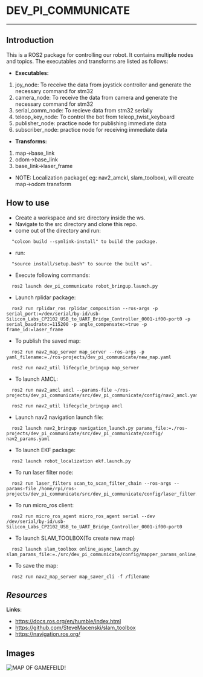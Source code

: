 # DEV_PI_COMMUNICATE

--- 

## **Introduction**

This is a ROS2 package for controlling our robot. It contains multiple nodes and topics.
The executables and transforms are listed as follows:

* **Executables:**
1. joy_node: To receive the data from joystick controller and generate the necessary command for stm32
2. camera_node: To receive the data from camera and generate the necessary command for stm32
3. serial_comm_node: To recieve data from stm32 serially
4. teleop_key_node: To control the bot from teleop_twist_keyboard
5. publisher_node: practice node for publishing immediate data
5. subscriber_node: practice node for receiving immediate data

* **Transforms:**
1. map->base_link
2. odom->base_link
3. base_link->laser_frame  

* NOTE: Localization package( eg: nav2_amckl, slam_toolbox), will create map->odom transform

## **How to use**
 
  * Create a workspace and src directory inside the ws.
  * Navigate to the src directory and clone this repo.
  * come out of the directory and run:
  ```
    "colcon build --symlink-install" to build the package.
  ```
  * run:
  ```
    "source install/setup.bash" to source the built ws".
  ```
  * Execute following commands:
  ```
    ros2 launch dev_pi_communicate robot_bringup.launch.py 
  ```
  * Launch rplidar package:
  ```
    ros2 run rplidar_ros rplidar_composition --ros-args -p serial_port:=/dev/serial/by-id/usb-Silicon_Labs_CP2102_USB_to_UART_Bridge_Controller_0001-if00-port0 -p serial_baudrate:=115200 -p angle_compensate:=true -p frame_id:=laser_frame
  ```
  * To publish the saved map: 
  ```
    ros2 run nav2_map_server map_server --ros-args -p yaml_filename:=./ros-projects/dev_pi_communicate/new_map.yaml
  ```
  ```  
    ros2 run nav2_util lifecycle_bringup map_server 
  ```
  * To launch AMCL:
  ```  
    ros2 run nav2_amcl amcl --params-file ~/ros-projects/dev_pi_communicate/src/dev_pi_communicate/config/nav2_amcl.yaml 
  ```
  ```  
    ros2 run nav2_util lifecycle_bringup amcl
  ```
  * Launch nav2 navigation launch file:
  ```
    ros2 launch nav2_bringup navigation_launch.py params_file:=./ros-projects/dev_pi_communicate/src/dev_pi_communicate/config/ nav2_params.yaml
  ```
  * To launch EKF package:
  ```  
    ros2 launch robot_localization ekf.launch.py
  ```
  * To run laser filter node:
  ```
    ros2 run laser_filters scan_to_scan_filter_chain --ros-args --params-file /home/rpi/ros-projects/dev_pi_communicate/src/dev_pi_communicate/config/laser_filter.yaml
  ```
  * To run micro_ros client:
  ```  
    ros2 run micro_ros_agent micro_ros_agent serial --dev /dev/serial/by-id/usb-Silicon_Labs_CP2102_USB_to_UART_Bridge_Controller_0001-if00-port0
  ```
  * To launch SLAM_TOOLBOX(To create new map)
  ```
    ros2 launch slam_toolbox online_async_launch.py slam_params_file:=./src/dev_pi_communicate/config/mapper_params_online_async.yaml 
  ```
  * To save the map: 
  ``` 
    ros2 run nav2_map_server map_saver_cli -f /filename
  ```
  

## ***Resources***

**Links**:
- https://docs.ros.org/en/humble/index.html
- https://github.com/SteveMacenski/slam_toolbox
- https://navigation.ros.org/

## Images

![MAP OF GAMEFEILD!](/docs/Screenshot-from-2024-02-21-11-03-53.png "map")


